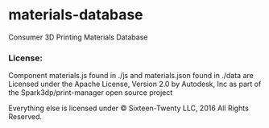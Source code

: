 # materials-database
Consumer 3D Printing Materials Database

### License:
Component materials.js found in ./js and materials.json found in ./data are Licensed under the Apache License, Version 2.0 by Autodesk, Inc as part of the Spark3dp/print-manager open source project

Everything else is licensed under &copy; Sixteen-Twenty LLC, 2016 All Rights Reserved.